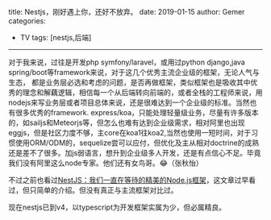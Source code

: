 title: Nestjs，刚好遇上你，还好不放弃。
date: 2019-01-15
author: Gemer
categories:
- TV
tags: [nestjs,后端]

--------

对于我来说，过往是开发php symfony/laravel，或用过python django,java spring/boot等framework来说，对于这几个优秀主流企业级的框架，无论人气与生态，
都是业务层必选和考虑的问题，是否再做框架，类似框架也是吸收其中优秀的理念和解藕逻辑，相信每一个从后端转向前端的，或者全栈的工程师来说，用nodejs来写业务层或者项目总体来说，还是很难达到一个企业级的标准。当然也有很多优秀的framework.
express/koa，只能处理轻量级业务，尽量有许多版本的，如sailjs和Meteorjs等，但怎么也难有达到企业级需求，相对阿里也出现eggjs，但是社区力度不够，主core在koa1往koa2,当然也使用一短时间，对于习惯使用ORM/ODM的，sequelize尝可以应付，但优化及主从相对doctrine的成熟还是差不了很多。加js弱语言，想升到企业级多人开发，还是有点信心不足。毕竟我们没有阿里这么node专家。他们还有女鸟哥。😂（张秋怡）

不过之前也看过[NestJS：我们一直在等待的精美的Node.js框架](https://cnodejs.org/topic/5ab233b8f5dfc27d7ad98a2c)，这文章过早看过，但只简单的介绍。但没有真正与主流框架对比过。

现在nestjs已到v4，以typescript为开发框架实属为少，但必属精良。

